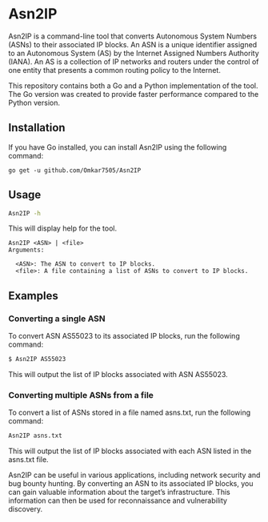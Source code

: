 # Asn2IP
Asn2IP is a command-line tool that converts Autonomous System Numbers (ASNs) to their associated IP blocks. An ASN is a unique identifier assigned to an Autonomous System (AS) by the Internet Assigned Numbers Authority (IANA). An AS is a collection of IP networks and routers under the control of one entity that presents a common routing policy to the Internet.

This repository contains both a Go and a Python implementation of the tool. The Go version was created to provide faster performance compared to the Python version.

## Installation
If you have Go installed, you can install Asn2IP using the following command:

`go get -u github.com/Omkar7505/Asn2IP`

## Usage
```sh
Asn2IP -h
```

This will display help for the tool.
```
Asn2IP <ASN> | <file>
Arguments:

  <ASN>: The ASN to convert to IP blocks.
  <file>: A file containing a list of ASNs to convert to IP blocks.
```

## Examples
### Converting a single ASN
To convert ASN AS55023 to its associated IP blocks, run the following command:
```sh
$ Asn2IP AS55023
```
This will output the list of IP blocks associated with ASN AS55023.

### Converting multiple ASNs from a file
To convert a list of ASNs stored in a file named asns.txt, run the following command:
```sh
Asn2IP asns.txt
```
This will output the list of IP blocks associated with each ASN listed in the asns.txt file.

Asn2IP can be useful in various applications, including network security and bug bounty hunting. By converting an ASN to its associated IP blocks, you can gain valuable information about the target’s infrastructure. This information can then be used for reconnaissance and vulnerability discovery.
